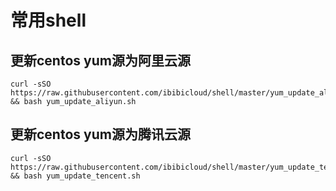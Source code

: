 # 常用shell

## 更新centos yum源为阿里云源
~~~
curl -sSO https://raw.githubusercontent.com/ibibicloud/shell/master/yum_update_aliyun.sh && bash yum_update_aliyun.sh
~~~

## 更新centos yum源为腾讯云源
~~~
curl -sSO https://raw.githubusercontent.com/ibibicloud/shell/master/yum_update_tencent.sh && bash yum_update_tencent.sh
~~~